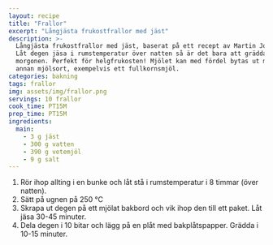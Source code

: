 ```yaml
---
layout: recipe
title: "Frallor"
excerpt: "Långjästa frukostfrallor med jäst"
description: >-
  Långjästa frukostfrallor med jäst, baserat på ett recept av Martin Johansson.
  Låt degen jäsa i rumstemperatur över natten så är det bara att grädda dem på
  morgonen. Perfekt för helgfrukosten! Mjölet kan med fördel bytas ut mot någon
  annan mjölsort, exempelvis ett fullkornsmjöl.
categories: bakning
tags: frallor
img: assets/img/frallor.png
servings: 10 frallor
cook_time: PT15M
prep_time: PT15M
ingredients:
  main:
    - 3 g jäst
    - 300 g vatten
    - 390 g vetemjöl
    - 9 g salt
---
```


1. Rör ihop allting i en bunke och låt stå i rumstemperatur i 8 timmar (över
   natten).
2. Sätt på ugnen på 250 °C
3. Skrapa ut degen på ett mjölat bakbord och vik ihop den till ett paket. Låt
   jäsa 30-45 minuter.
4. Dela degen i 10 bitar och lägg på en plåt med bakplåtspapper. Grädda i 10-15
   minuter.
